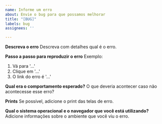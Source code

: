 ```yaml
---
name: Informe um erro
about: Envie o bug para que possamos melhorar
title: "[BUG]"
labels: bug
assignees: ''

---
```


**Descreva o erro**
Descreva com detalhes qual é o erro.

**Passo a passo para reproduzir o erro**
Exemplo:
1. Vá para '...'
2. Clique em '...'
3. O link do erro é '...'

**Qual era o comportamento esperado?**
O que deveria acontecer caso não acontecesse esse erro?

**Prints**
Se possível, adicione o print das telas de erro.

**Qual o sistema operacional e o navegador que você está utilizando?**
Adicione informações sobre o ambiente que você viu o erro.
